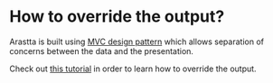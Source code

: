 How to override the output?
===========================

Arastta is built using [MVC design pattern](docs/developers/mvc-structure) which allows separation of concerns between the data and the presentation.

Check out [this tutorial](docs/developers/override-system) in order to learn how to override the output.